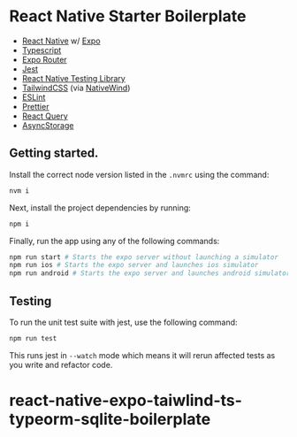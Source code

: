 # React Native Starter Boilerplate

- [React Native](https://reactnative.dev/) w/ [Expo](https://expo.dev/)
- [Typescript](https://www.typescriptlang.org/)
- [Expo Router](https://expo.github.io/router/docs/)
- [Jest](https://jestjs.io/)
- [React Native Testing Library](https://callstack.github.io/react-native-testing-library/)
- [TailwindCSS](https://tailwindcss.com/) (via [NativeWind](https://www.nativewind.dev/))
- [ESLint](https://eslint.org/)
- [Prettier](https://prettier.io/)
- [React Query](https://tanstack.com/query/v4/docs/react/react-native)
- [AsyncStorage](https://react-native-async-storage.github.io/async-storage/docs/usage)

## Getting started.

Install the correct node version listed in the `.nvmrc` using the command:

```sh
nvm i
```

Next, install the project dependencies by running:

```sh
npm i
```

Finally, run the app using any of the following commands:

```sh
npm run start # Starts the expo server without launching a simulator
npm run ios # Starts the expo server and launches ios simulator
npm run android # Starts the expo server and launches android simulator
```

## Testing

To run the unit test suite with jest, use the following command:

```sh
npm run test
```

This runs jest in `--watch` mode which means it will rerun affected tests as you write and refactor code.
# react-native-expo-taiwlind-ts-typeorm-sqlite-boilerplate
